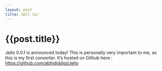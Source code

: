 ```yaml
---
layout: post
title: Jell \o/
--- 
```




 {{post.title}}
======================================================




<p>Jello 0.0.1 is announced today! This is personally very important to me, as this is my first converter. It&#8217;s hosted on Github here&#160;: <a href="https://github.com/abhididdigi/Jello">https://github.com/abhididdigi/Jello</a></p>